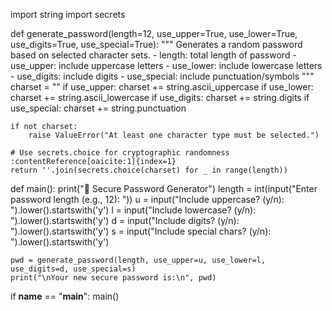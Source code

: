 import string
import secrets

def generate_password(length=12, use_upper=True, use_lower=True, use_digits=True, use_special=True):
    """
    Generates a random password based on selected character sets.
    - length: total length of password
    - use_upper: include uppercase letters
    - use_lower: include lowercase letters
    - use_digits: include digits
    - use_special: include punctuation/symbols
    """
    charset = ""
    if use_upper:
        charset += string.ascii_uppercase
    if use_lower:
        charset += string.ascii_lowercase
    if use_digits:
        charset += string.digits
    if use_special:
        charset += string.punctuation

    if not charset:
        raise ValueError("At least one character type must be selected.")
    
    # Use secrets.choice for cryptographic randomness :contentReference[oaicite:1]{index=1}
    return ''.join(secrets.choice(charset) for _ in range(length))

def main():
    print("🔐 Secure Password Generator")
    length = int(input("Enter password length (e.g., 12): "))
    u = input("Include uppercase? (y/n): ").lower().startswith('y')
    l = input("Include lowercase? (y/n): ").lower().startswith('y')
    d = input("Include digits? (y/n): ").lower().startswith('y')
    s = input("Include special chars? (y/n): ").lower().startswith('y')

    pwd = generate_password(length, use_upper=u, use_lower=l, use_digits=d, use_special=s)
    print("\nYour new secure password is:\n", pwd)

if __name__ == "__main__":
    main()